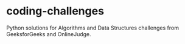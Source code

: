 # coding-challenges
Python solutions for Algorithms and Data Structures challenges from GeeksforGeeks and OnlineJudge.
